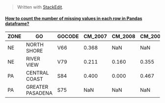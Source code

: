> Written with [StackEdit](https://stackedit.io/).


#### [How to count the number of missing values in each row in Pandas dataframe?](https://datascience.stackexchange.com/questions/12645/how-to-count-the-number-of-missing-values-in-each-row-in-pandas-dataframe)



| ZONE | GO               | GOCODE | CM_2007 | CM_2008 | CM_2009 | CM_2010 | CM_2011 | CM_2012 | CM_2013 | CM_2014 | CM_2015 | CM_2016 | CM_2017 | CM_2018 | full_count |
|------|------------------|--------|---------|---------|---------|---------|---------|---------|---------|---------|---------|---------|---------|---------|------------|
| NE   | NORTH SHORE      | V66    | 0.368   | NaN     | NaN     | NaN     | NaN     | NaN     | NaN     | NaN     | NaN     | NaN     | NaN     | NaN     | 11         |
| NE   | RIVER VIEW       | V79    | 0.211   | 0.160   | 0.355   | 0.200   | 0.161   | 0.120   | 0.273   | 0.177   | 0.125   | NaN     | NaN     | 0.200   | 2          |
| PA   | CENTRAL COAST    | S84    | 0.400   | 0.000   | 0.467   | 0.182   | 0.500   | 0.778   | 0.429   | 0.539   | 0.750   | 0.800   | NaN     | NaN     | 2          |
| PA   | GREATER PASADENA | S75    | NaN     | NaN     | NaN     | NaN     | NaN     | 0.709   | 0.633   | 0.694   | 0.732   | 0.788   | 0.613   | 0.695   | 5          |
<!--stackedit_data:
eyJoaXN0b3J5IjpbLTEyODM0MDk4NjUsLTEyNTQ4OTE1MDRdfQ
==
-->